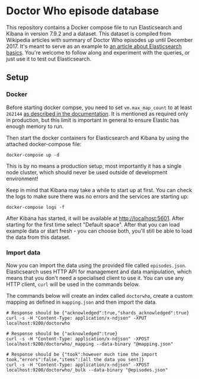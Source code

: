 # Doctor Who episode database


This repository contains a Docker compose file to run Elasticsearch and Kibana in version 7.9.2 and a dataset. This dataset is compiled from Wikipedia articles with summary of Doctor Who episodes up until December 2017. It's meant to serve as an example to [an article about Elasticsearch basics](http://pawelmichalik.net/articles/elasticsearch_101/index.html). You're welcome to follow along and experiment with the queries, or just use it to test out Elasticsearch.

## Setup

### Docker

Before starting docker compse, you need to set `vm.max_map_count` to at least `262144` [as described in the documentation](https://www.elastic.co/guide/en/elasticsearch/reference/current/docker.html#_set_vm_max_map_count_to_at_least_262144). It is mentioned as required only in production, but this limit is important in general to ensure Elastic has enough memory to run.

Then start the docker containers for Elasticsearch and Kibana by using the attached docker-compose file:

```
docker-compose up -d
```

This is by no means a production setup, most importantly it has a single node cluster, which should never be used outside of development environment!

Keep in mind that Kibana may take a while to start up at first. You can check the logs to make sure there was no errors and the services are starting up:

```
docker-compose logs -f
```

After Kibana has started, it will be available at <http://localhost:5601>. After starting for the first time select "Default space". After that you can load example data or start fresh - you can choose both, you'll still be able to load the data from this dataset.

### Import data

Now you can import the data using the provided file called `episodes.json`. Elasticsearch uses HTTP API for management and data manipulation, which means that you don't need a specialised client to use it. You can use any HTTP client, `curl` will be used in the commands below.

The commands below will create an index called `doctorwho`, create a custom mapping as defined in `mapping.json` and then import the data.

```
# Response should be {"acknowledged":true,"shards_acknowledged":true}
curl -s -H "Content-Type: application/x-ndjson" -XPUT localhost:9200/doctorwho

# Response should be {"acknowledged":true}
curl -s -H "Content-Type: application/x-ndjson" -XPOST localhost:9200/doctorwho/_mapping --data-binary "@mapping.json"

# Response should be {"took":however much time the import took,"errors":false,"items":[all the data you sent]}
curl -s -H "Content-Type: application/x-ndjson" -XPOST localhost:9200/doctorwho/_bulk --data-binary "@episodes.json"
```
